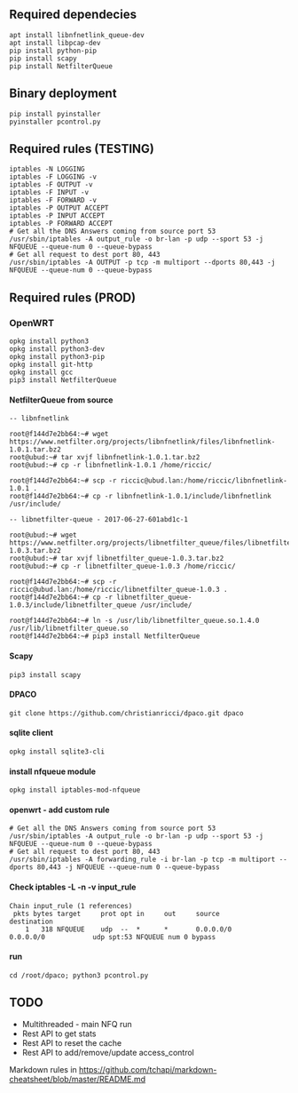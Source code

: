 ## Required dependecies ## 
```shell
apt install libnfnetlink_queue-dev
apt install libpcap-dev
pip install python-pip
pip install scapy
pip install NetfilterQueue
```

## Binary deployment ## 
```shell
pip install pyinstaller
pyinstaller pcontrol.py
```

## Required rules (TESTING) ## 
```shell
iptables -N LOGGING
iptables -F LOGGING -v
iptables -F OUTPUT -v
iptables -F INPUT -v
iptables -F FORWARD -v
iptables -P OUTPUT ACCEPT
iptables -P INPUT ACCEPT
iptables -P FORWARD ACCEPT
# Get all the DNS Answers coming from source port 53
/usr/sbin/iptables -A output_rule -o br-lan -p udp --sport 53 -j NFQUEUE --queue-num 0 --queue-bypass
# Get all request to dest port 80, 443
/usr/sbin/iptables -A OUTPUT -p tcp -m multiport --dports 80,443 -j NFQUEUE --queue-num 0 --queue-bypass
```

## Required rules (PROD) ## 
### OpenWRT ###
```shell
opkg install python3
opkg install python3-dev
opkg install python3-pip
opkg install git-http
opkg install gcc
pip3 install NetfilterQueue
```
#### NetfilterQueue from source ####
```shell
-- libnfnetlink

root@f144d7e2bb64:~# wget https://www.netfilter.org/projects/libnfnetlink/files/libnfnetlink-1.0.1.tar.bz2
root@ubud:~# tar xvjf libnfnetlink-1.0.1.tar.bz2
root@ubud:~# cp -r libnfnetlink-1.0.1 /home/riccic/

root@f144d7e2bb64:~# scp -r riccic@ubud.lan:/home/riccic/libnfnetlink-1.0.1 .
root@f144d7e2bb64:~# cp -r libnfnetlink-1.0.1/include/libnfnetlink /usr/include/

-- libnetfilter-queue - 2017-06-27-601abd1c-1

root@ubud:~# wget https://www.netfilter.org/projects/libnetfilter_queue/files/libnetfilter_queue-1.0.3.tar.bz2
root@ubud:~# tar xvjf libnetfilter_queue-1.0.3.tar.bz2
root@ubud:~# cp -r libnetfilter_queue-1.0.3 /home/riccic/

root@f144d7e2bb64:~# scp -r riccic@ubud.lan:/home/riccic/libnetfilter_queue-1.0.3 .
root@f144d7e2bb64:~# cp -r libnetfilter_queue-1.0.3/include/libnetfilter_queue /usr/include/

root@f144d7e2bb64:~# ln -s /usr/lib/libnetfilter_queue.so.1.4.0 /usr/lib/libnetfilter_queue.so
root@f144d7e2bb64:~# pip3 install NetfilterQueue
```
#### Scapy ####
```shell
pip3 install scapy
```
#### DPACO ####
```shell
git clone https://github.com/christianricci/dpaco.git dpaco
```
#### sqlite client ####
```shell
opkg install sqlite3-cli
```
#### install nfqueue module ####
```shell
opkg install iptables-mod-nfqueue
```
#### openwrt - add custom rule ####
```shell
# Get all the DNS Answers coming from source port 53
/usr/sbin/iptables -A output_rule -o br-lan -p udp --sport 53 -j NFQUEUE --queue-num 0 --queue-bypass
# Get all request to dest port 80, 443
/usr/sbin/iptables -A forwarding_rule -i br-lan -p tcp -m multiport --dports 80,443 -j NFQUEUE --queue-num 0 --queue-bypass
```
#### Check iptables -L -n -v input_rule ####
```shell
Chain input_rule (1 references)
 pkts bytes target     prot opt in     out     source               destination
    1   318 NFQUEUE    udp  --  *      *       0.0.0.0/0            0.0.0.0/0            udp spt:53 NFQUEUE num 0 bypass
```
#### run ####
```shell 
cd /root/dpaco; python3 pcontrol.py
```

## TODO ## 
* Multithreaded - main NFQ run
* Rest API to get stats
* Rest API to reset the cache
* Rest API to add/remove/update access_control

Markdown rules in https://github.com/tchapi/markdown-cheatsheet/blob/master/README.md